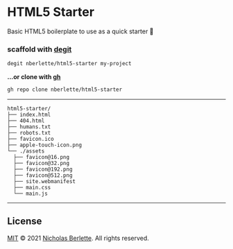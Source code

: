# HTML5 Starter

Basic HTML5 boilerplate to use as a quick starter 🎈

### scaffold with [degit](https://npm.im/degit)

```sh
degit nberlette/html5-starter my-project
```

**...or clone with [gh](https://cli.github.com)**

```bash
gh repo clone nberlette/html5-starter
```

---  

```jsonc
html5-starter/
├── index.html
├── 404.html
├── humans.txt
├── robots.txt
├── favicon.ico 
├── apple-touch-icon.png
└── ./assets
  ├── favicon@16.png
  ├── favicon@32.png
  ├── favicon@192.png
  ├── favicon@512.png
  ├── site.webmanifest
  ├── main.css
  └── main.js
```

---  

## License

[MIT](https://mit-license.org) © 2021 [Nicholas Berlette](https://github.com/nberlette). All rights reserved.